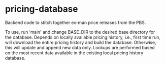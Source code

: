 # pricing-database
Backend code to stitch together ex-man price releases from the PBS.

To use, run 'main' and change BASE_DIR to the desired base directory for the database.
Depends on locally available pricing history, i.e., first time run, will download the entire pricing history and build the database.
Otherwise, this will update and append new data only. Lookups are performed based on the most recent data available in the existing local pricing history database.
